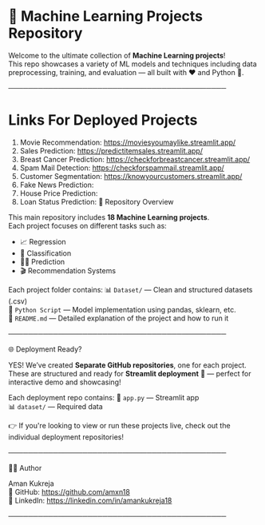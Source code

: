 # 🚀 Machine Learning Projects Repository

Welcome to the ultimate collection of **Machine Learning projects**!  
This repo showcases a variety of ML models and techniques including data preprocessing, training, and evaluation — all built with ❤️ and Python 🐍.

────────────────────────────────────────────
# Links For Deployed Projects 
1) Movie Recommendation: https://moviesyoumaylike.streamlit.app/
2) Sales Prediction: https://predictitemsales.streamlit.app/
3) Breast Cancer Prediction: https://checkforbreastcancer.streamlit.app/
4) Spam Mail Detection: https://checkforspammail.streamlit.app/
5) Customer Segmentation: https://knowyourcustomers.streamlit.app/
6) Fake News Prediction: 
7) House Price Prediction:
8) Loan Status Prediction:
📂 Repository Overview

This main repository includes **18 Machine Learning projects**.  
Each project focuses on different tasks such as:
- 📈 Regression
- 🧠 Classification
- 🕵️‍♂️ Prediction
- 🎬 Recommendation Systems

Each project folder contains:
📊 `Dataset/` — Clean and structured datasets (.csv)  
🐍 `Python Script` — Model implementation using pandas, sklearn, etc.  
📄 `README.md` — Detailed explanation of the project and how to run it

────────────────────────────────────────────

🌐 Deployment Ready?

YES! We’ve created **Separate GitHub repositories**, one for each project.  
These are structured and ready for **Streamlit deployment** 🚀 — perfect for interactive demo and showcasing!

Each deployment repo contains:
📁 `app.py` — Streamlit app  
📊 `dataset/` — Required data  


👉 If you're looking to view or run these projects live, check out the individual deployment repositories!

────────────────────────────────────────────

🙋‍♂️ Author

Aman Kukreja  
🔗 GitHub: https://github.com/amxn18  
🔗 LinkedIn: https://linkedin.com/in/amankukreja18

────────────────────────────────────────────
